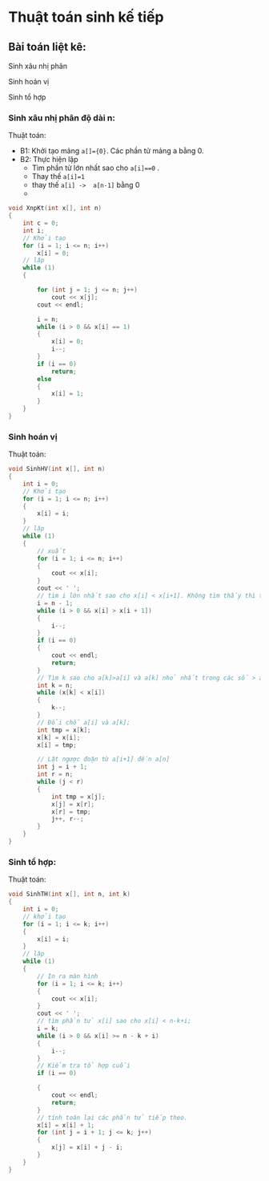 # Thuật toán sinh kế tiếp 

## Bài toán liệt kê:

Sinh xâu nhị phân

Sinh hoán vị

Sinh tổ hợp

### Sinh xâu nhị phân độ dài n:

Thuật toán:

* B1: Khởi tạo mảng ``a[]={0}``. Các phần tử mảng a bằng 0.
* B2: Thực hiện lặp
  * Tìm phần tử lớn nhất sao cho `a[i]==0` .
  * Thay thế `a[i]=1`
  * thay thế `a[i] ->  a[n-1]` bằng 0
  * 

```cpp
void XnpKt(int x[], int n)
{
    int c = 0;
    int i;
    // Khởi tạo
    for (i = 1; i <= n; i++)
        x[i] = 0;
    // lặp
    while (1)
    {      

        for (int j = 1; j <= n; j++)
            cout << x[j];
        cout << endl;

        i = n;
        while (i > 0 && x[i] == 1)
        {
            x[i] = 0;
            i--;
        }
        if (i == 0)
            return;
        else
        {
            x[i] = 1;
        }
    }
}
```

### Sinh hoán vị

Thuật toán:

```cpp
void SinhHV(int x[], int n)
{
    int i = 0;
    // Khởi tạo
    for (i = 1; i <= n; i++)
    {
        x[i] = i;
    }
    // lặp
    while (1)
    {
        // xuất
        for (i = 1; i <= n; i++)
        {
            cout << x[i];
        }
        cout << ' ';
        // tìm i lớn nhất sao cho x[i] < x[i+1]. Không tìm thấy thì thoát
        i = n - 1;
        while (i > 0 && x[i] > x[i + 1])
        {
            i--;
        }
        if (i == 0)
        {
            cout << endl;
            return;
        }
        // Tìm k sao cho a[k]>a[i] và a[k] nhỏ nhất trong các số > a[i]
        int k = n;
        while (x[k] < x[i])
        {
            k--;
        }
        // Đổi chỗ a[i] và a[k];
        int tmp = x[k];
        x[k] = x[i];
        x[i] = tmp;

        // Lặt ngược đoặn từ a[i+1] đến a[n]
        int j = i + 1;
        int r = n;
        while (j < r)
        {
            int tmp = x[j];
            x[j] = x[r];
            x[r] = tmp;
            j++, r--;
        }
    }
}
```

### Sinh tổ hợp:

Thuật toán:

```cpp
void SinhTH(int x[], int n, int k)
{
    int i = 0;
    // khởi tạo
    for (i = 1; i <= k; i++)
    {
        x[i] = i;
    }
    // lặp
    while (1)
    {
        // In ra màn hình
        for (i = 1; i <= k; i++)
        {
            cout << x[i];
        }
        cout << ' ';
        // tìm phần tử x[i] sao cho x[i] < n-k+i;
        i = k;
        while (i > 0 && x[i] >= n - k + i)
        {
            i--;
        }
        // Kiểm tra tổ hợp cuối
        if (i == 0)

        {
            cout << endl;
            return;
        }
        // tính toán lại các phần tử tiếp theo.
        x[i] = x[i] + 1;
        for (int j = i + 1; j <= k; j++)
        {
            x[j] = x[i] + j - i;
        }
    }
}
```

